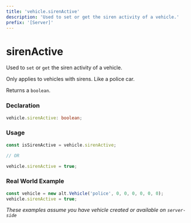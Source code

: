 ```yaml
---
title: 'vehicle.sirenActive'
description: 'Used to set or get the siren activity of a vehicle.'
prefix: '[Server]'
---
```


# sirenActive

Used to `set` or `get` the siren activity of a vehicle.

Only applies to vehicles with sirens. Like a police car.

Returns a `boolean`.

### Declaration

```typescript
vehicle.sirenActive: boolean;
```

### Usage

```js
const isSirenActive = vehicle.sirenActive;

// OR

vehicle.sirenActive = true;
```

### Real World Example

```js
const vehicle = new alt.Vehicle('police', 0, 0, 0, 0, 0, 0);
vehicle.sirenActive = true;
```

_These examples assume you have vehicle created or available on `server-side`_